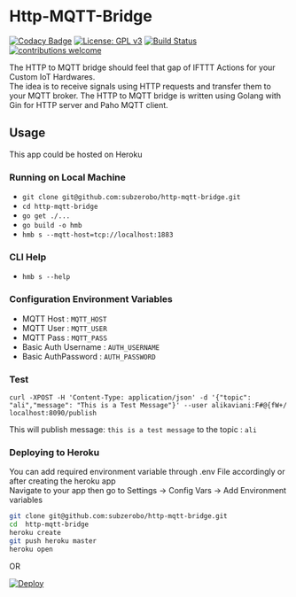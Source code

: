 # Http-MQTT-Bridge #
  
[![Codacy Badge](https://api.codacy.com/project/badge/Grade/fb288a8d7dbd4ab9b8ca5d02657fd972)](https://app.codacy.com/app/subzerobo/http-mqtt-bridge?utm_source=github.com&utm_medium=referral&utm_content=subzerobo/http-mqtt-bridge&utm_campaign=Badge_Grade_Dashboard)
[![License: GPL v3](https://img.shields.io/badge/License-GPLv3-blue.svg)](https://www.gnu.org/licenses/gpl-3.0)   [![Build Status](https://travis-ci.org/subzerobo/http-mqtt-bridge.svg?branch=master)](https://travis-ci.org/subzerobo/http-mqtt-bridge)  [![contributions welcome](https://img.shields.io/badge/contributions-welcome-brightgreen.svg?style=flat)](https://github.com/subzerobo/http-mqtt-bridge/issues)  
  
The HTTP to MQTT bridge should feel that gap of IFTTT Actions for your Custom IoT Hardwares.  
The idea is to receive signals using HTTP requests and transfer them to your MQTT broker. The HTTP to MQTT bridge is written using Golang with Gin for HTTP server and Paho MQTT client.  
  
## Usage ##
This app could be hosted on Heroku  
  
### Running on Local Machine ###
  
*   `git clone git@github.com:subzerobo/http-mqtt-bridge.git` 
*   `cd http-mqtt-bridge`  
*   `go get ./...`  
*   `go build -o hmb`  
*   `hmb s --mqtt-host=tcp://localhost:1883`  
  
### CLI Help ###
*   `hmb s --help`  
  
### Configuration Environment Variables ###
  
*   MQTT Host : `MQTT_HOST`   
*   MQTT User : `MQTT_USER`   
*   MQTT Pass : `MQTT_PASS`      
*   Basic Auth Username : `AUTH_USERNAME`   
*   Basic AuthPassword : `AUTH_PASSWORD`
  
### Test ###
  
`curl -XPOST -H 'Content-Type: application/json' -d '{"topic": "ali","message": "This is a Test Message"}' --user alikaviani:F#@{fW+/ localhost:8090/publish`  
  
This will publish message: `this is a test message` to the topic : `ali`  
  
### Deploying to Heroku ###
 
You can add required environment variable through .env File accordingly or after creating the heroku app   
Navigate to your app then go to Settings -> Config Vars -> Add Environment variables  
  
```bash  
git clone git@github.com:subzerobo/http-mqtt-bridge.git  
cd  http-mqtt-bridge  
heroku create  
git push heroku master  
heroku open  
```  
  OR  
    
 [![Deploy](https://www.herokucdn.com/deploy/button.png)](https://heroku.com/deploy?template=https://github.com/subzerobo/http-mqtt-bridge)

